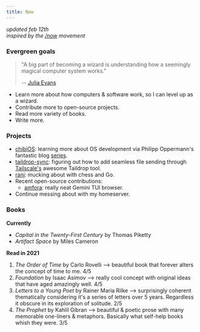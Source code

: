 ```yaml
---
title: Now
---
```


*updated feb 12th*  
*inspired by the [/now](https://sive.rs/nowff) movement*  

### Evergreen goals

> "A big part of becoming a wizard is understanding how a seemingly magical computer system works."
>
> -- [Julia Evans](https://jvns.ca/wizard-zine.pdf)

- Learn more about how computers & software work, so I can level up as a wizard.
- Contribute more to open-source projects.
- Read more variety of books.
- Write more.

### Projects

- [chibiOS](https://github.com/amohamed11/chibiOS): learning more about OS development via Philipp Oppermann's fantastic blog [series](https://os.phil-opp.com/).
- [taildrop-sync](https://github.com/amohamed11/taildrop-sync): figuring out how to add seamless file sending through [Tailscale's](https://tailscale.com/) awesome Taildrop tool. 
- [ranj](https://github.com/amohamed11/ranj): mucking about with chess and Go.
- Recent open-source contributions:
  - [amfora](https://github.com/makeworld-the-better-one/amfora): really neat Gemini TUI browser.
- Continue messing about with my homeserver. 

### Books

**Currently**

-  *Capital in the Twenty-First Century* by Thomas Piketty 
-  *Artifact Space* by Miles Cameron 

**Read in 2021**

1. *The Order of Time* by Carlo Rovelli --> beautiful book that forever alters the concept of time to me. 4/5
2. *Foundation* by Isaac Asimov --> really cool concept with original ideas that have aged amazingly well. 4/5
3. *Letters to a Young Poet* by Rainer Maria Rilke --> surprisingly coherent thematically considering it's a series of letters over 5 years. Regardless it obscure in its exploration of solitude. 2/5
4. *The Prophet* by Kahlil Gibran --> beautiful & poetic prose with many memorable one-liners & metaphors. Basically what self-help books whish they were. 3/5

